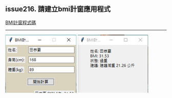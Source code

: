 ## issue216. 請建立bmi計窗應用程式

[BMI計窗程式碼](https://github.com/TedTian0502/Ted_window/tree/main/%E9%A1%9E%E5%88%A5/HW/issue216)

---

![picture_1](../issue216/BMI_1.png)
![picture_1](./BMI_2.png)